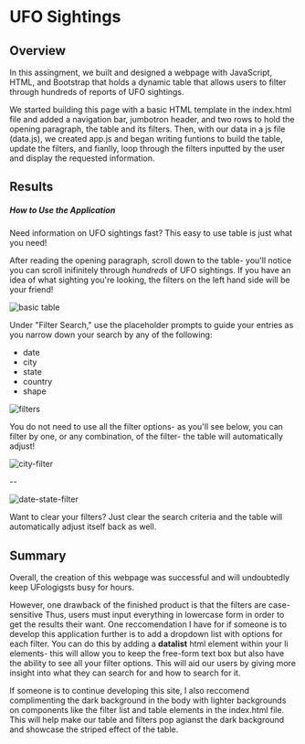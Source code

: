 # UFO Sightings 
## Overview 
In this assingment, we built and designed a webpage with JavaScript, HTML, and Bootstrap that holds a dynamic table that allows users to filter through hundreds of reports of UFO sightings.  

We started building this page with a basic HTML template in the index.html file and added a navigation bar, jumbotron header, and two rows to hold the opening paragraph, the table and its filters.  Then, with our data in a js file (data.js), we created app.js and began writing funtions to build the table, update the filters, and fianlly, loop through the filters inputted by the user and display the requested information.   

## Results
##### How to Use the Application 
Need information on UFO sightings fast?  This easy to use table is just what you need!  

After reading the opening paragraph, scroll down to the table- you'll notice you can scroll inifinitely through *hundreds* of UFO sightings.  If you have an idea of what sighting you're looking, the filters on the left hand side will be your friend!

![basic table](https://user-images.githubusercontent.com/94569240/156275726-612c2511-ad01-410b-bcd6-3f3b8f96c0aa.PNG)

Under "Filter Search," use the placeholder prompts to guide your entries as you narrow down your search by any of the following:
- date
- city
- state
- country
- shape

![filters](https://user-images.githubusercontent.com/94569240/156275752-569e0486-8ad2-4678-a482-e897ef8778c6.PNG)

You do not need to use all the filter options- as you'll see below, you can filter by one, or any combination, of the filter- the table will automatically adjust!

![city-filter](https://user-images.githubusercontent.com/94569240/156275770-009673a8-a912-4f00-9c0a-d8ac2c54d8f9.PNG)

--

![date-state-filter](https://user-images.githubusercontent.com/94569240/156275792-91edc6df-190d-499e-936b-53ba84cf47b8.PNG)

Want to clear your filters?  Just clear the search criteria and the table will automatically adjust itself back as well.    

## Summary

Overall, the creation of this webpage was successful and will undoubtedly keep UFologigsts busy for hours.  

However, one drawback of the finished product is that the filters are case-sensitive  Thus, users must input everything in lowercase form in order to get the results their want.  One reccomendation I have for if someone is to develop this application further is to add a dropdown list with options for each filter.  You can do this by adding a **datalist** html element within your li elements- this will allow you to keep the free-form text box but also have the ability to see all your filter options. This will aid our users by giving more insight into what they can search for and how to search for it.  

If someone is to continue developing this site, I also reccomend complimenting the dark background in the body with lighter backgrounds on components like the filter list and table elements in the index.html file.  This will help make our table and filters pop agianst the dark background and showcase the striped effect of the table.


